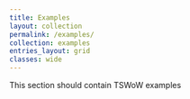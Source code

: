```yaml
---
title: Examples
layout: collection
permalink: /examples/
collection: examples
entries_layout: grid
classes: wide
---
```


This section should contain TSWoW examples